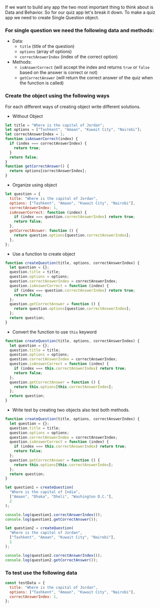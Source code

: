 If we want to build any app the two most important thing to think about is Data and Behavior. So for our quiz app let's break it down. To make a quiz app we need to create Single Question object.

### For single question we need the following data and methods:

- Data:
  - `title` (title of the question)
  - `options` (array of options)
  - `correctAnswerIndex` (index of the correct option)
- Methods:
  - `isAnswerCorrect` (will accept the index and returns `true` or `false` based on the answer is correct or not)
  - `getCorrectAnswer` (will return the correct answer of the quiz when the function is called)

### Create the object using the following ways

For each different ways of creating object write different solutions.

- Without Object

```js
let title = "Where is the capital of Jordan";
let options = ["Tashkent", "Amaan", "Kuwait City", "Nairobi"];
let correctAnswerIndex = 1;
function isAnswerCorrect(index) {
  if (index === correctAnswerIndex) {
    return true;
  }
  return false;
}
function getCorrectAnswer() {
  return options[correctAnswerIndex];
}
```

- Organize using object

```js
let question = {
  title: "Where is the capital of Jordan",
  options: ["Tashkent", "Amaan", "Kuwait City", "Nairobi"],
  correctAnswerIndex: 1,
  isAnswerCorrect: function (index) {
    if (index === question.correctAnswerIndex) return true;
    return false;
  },
  getCorrectAnswer: function () {
    return question.options[question.correctAnswerIndex];
  },
};
```

- Use a function to create object

```js
function createQuestion(title, options, correctAnswerIndex) {
  let question = {};
  question.title = title;
  question.options = options;
  question.correctAnswerIndex = correctAnswerIndex;
  question.isAnswerCorrect = function (index) {
    if (index === question.correctAnswerIndex) return true;
    return false;
  };
  question.getCorrectAnswer = function () {
    return question.options[question.correctAnswerIndex];
  };
  return question;
}
```

- Convert the function to use `this` keyword

```js
function createQuestion(title, options, correctAnswerIndex) {
  let question = {};
  question.title = title;
  question.options = options;
  question.correctAnswerIndex = correctAnswerIndex;
  question.isAnswerCorrect = function (index) {
    if (index === this.correctAnswerIndex) return true;
    return false;
  };
  question.getCorrectAnswer = function () {
    return this.options[this.correctAnswerIndex];
  };
  return question;
}
```

- Write test by creating two objects also test both methods.

```js
function createQuestion(title, options, correctAnswerIndex) {
  let question = {};
  question.title = title;
  question.options = options;
  question.correctAnswerIndex = correctAnswerIndex;
  question.isAnswerCorrect = function (index) {
    if (index === this.correctAnswerIndex) return true;
    return false;
  };
  question.getCorrectAnswer = function () {
    return this.options[this.correctAnswerIndex];
  };
  return question;
}

let question1 = createQuestion(
  "Where is the capital of India",
  ["Amaan", "Dhaka", "Dheli", "Washington D.C."],
  2
);

console.log(question1.correctAnswerIndex());
console.log(question1.getCorrectAnswer());

let question2 = createQuestion(
  "Where is the capital of Jordan",
  ["Tashkent", "Amaan", "Kuwait City", "Nairobi"],
  1
);

console.log(question2.correctAnswerIndex());
console.log(question2.getCorrectAnswer());
```

### To test use the following data

```js
const testData = {
  title: "Where is the capital of Jordan",
  options: ["Tashkent", "Amaan", "Kuwait City", "Nairobi"],
  correctAnswerIndex: 1,
};
```
